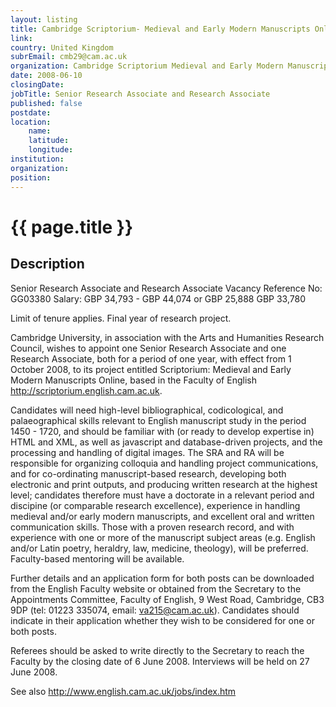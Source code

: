 ```yaml
---
layout: listing
title: Cambridge Scriptorium- Medieval and Early Modern Manuscripts Online - Senior Research Associate and Research Associate
link:
country: United Kingdom
subrEmail: cmb29@cam.ac.uk
organization: Cambridge Scriptorium Medieval and Early Modern Manuscripts Online 
date: 2008-06-10
closingDate: 
jobTitle: Senior Research Associate and Research Associate
published: false
postdate:
location:
    name: 
    latitude: 
    longitude: 
institution: 
organization: 
position: 
--- 
```



# {{ page.title }}

## Description


<p>Senior Research Associate and Research Associate
Vacancy Reference No: GG03380 Salary: GBP 34,793 - GBP 44,074
or GBP 25,888 GBP 33,780
</p>
<p>

Limit of tenure applies. Final year of research project.
</p>
<p>

Cambridge University, in association with the
Arts and Humanities Research Council, wishes to
appoint one Senior Research Associate and one
Research Associate, both for a period of one
year, with effect from 1 October 2008, to its
project entitled Scriptorium: Medieval and Early
Modern Manuscripts Online, based in the Faculty
of English <http://scriptorium.english.cam.ac.uk>.
</p>
<p>

Candidates will need high-level bibliographical,
codicological, and palaeographical skills
relevant to English manuscript study in the
period 1450 - 1720, and should be familiar with
(or ready to develop expertise in) HTML and XML,
as well as javascript and database-driven
projects, and the processing and handling of
digital images. The SRA and RA will be
responsible for organizing colloquia and handling
project communications, and for co-ordinating
manuscript-based research, developing both
electronic and print outputs, and producing
written research at the highest level; candidates
therefore must have a doctorate in a relevant
period and discipine (or comparable research
excellence), experience in handling medieval
and/or early modern manuscripts, and excellent
oral and written communication skills. Those with
a proven research record, and with experience
with one or more of the manuscript subject areas
(e.g. English and/or Latin poetry, heraldry, law,
medicine, theology), will be preferred.
Faculty-based mentoring will be available.
</p>
<p>

Further details and an application form for both
posts can be downloaded from the English Faculty
website or obtained from the Secretary to the
Appointments Committee, Faculty of English, 9
West Road, Cambridge, CB3 9DP (tel: 01223 335074,
email: va215@cam.ac.uk). Candidates should
indicate in their application whether they wish
to be considered for one or both posts.
</p>
<p>

Referees should be asked to write directly to the
Secretary to reach the Faculty by the closing
date of 6 June 2008. Interviews will be held on 27 June 2008.
</p>
<p>

See also <http://www.english.cam.ac.uk/jobs/index.htm>
</p>

